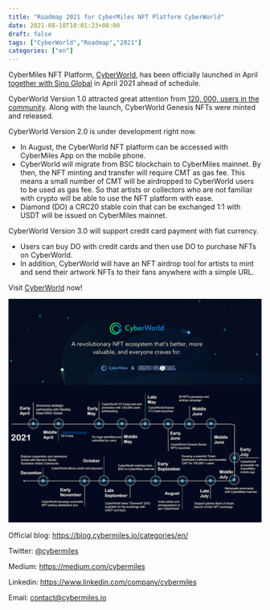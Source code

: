 ```yaml
---
title: "Roadmap 2021 for CyberMiles NFT Platform CyberWorld"
date: 2021-08-10T10:01:23+08:00
draft: false
tags: ["CyberWorld","Roadmap","2021"]
categories: ["en"]
---
```


CyberMiles NFT Platform, [CyberWorld](https://cyberworld.finance/#/), has been officially launched in April [together with Sino Global](https://blog.cybermiles.io/post/20210318-nft-exchange-sino-en/) in April 2021 ahead of schedule.

CyberWorld Version 1.0 attracted great attention from [120, 000, users in the community](https://blog.cybermiles.io/post/20210629-nft-01-en/). Along with the launch, CyberWorld Genesis NFTs were minted and released.

CyberWorld Version 2.0 is under development right now. 
 - In August, the CyberWorld NFT platform can be accessed with CyberMiles App on the mobile phone. 
 - CyberWorld will migrate from BSC blockchain to CyberMiles mainnet. By then, the NFT minting and transfer will require CMT as gas fee. This means a small number of CMT will be airdropped to CyberWorld users to be used as gas fee. So that artists or collectors who are not familiar with crypto will be able to use the NFT platform with ease.
 - Diamond (DO) a CRC20 stable coin that can be exchanged 1:1 with USDT will be issued on CyberMiles mainnet. 

CyberWorld Version 3.0 will support credit card payment with fiat currency. 
 - Users can buy DO with credit cards and then use DO to purchase NFTs on CyberWorld. 
 - In addition, CyberWorld will have an NFT airdrop tool for artists to mint and send their artwork NFTs to their fans anywhere with a simple URL.

Visit [CyberWorld](https://cyberworld.finance/#/) now!


![](/images/20210810-CyberWorld-roadmap.png)

Official blog: https://blog.cybermiles.io/categories/en/

Twitter: [@cybermiles](https://twitter.com/cybermiles)

Medium: https://medium.com/cybermiles

Linkedin: https://www.linkedin.com/company/cybermiles

Email: [contact@cybermiles.io](mailto:contact@cybermiles.io)
